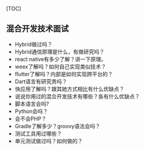 [TOC]

## 混合开发技术面试

- Hybrid做过吗？
- Hybrid通信原理是什么，有做研究吗？
- react native有多少了解？讲一下原理。
- weex了解吗？如何自己实现类似技术？
- flutter了解吗？内部是如何实现跨平台的？
- Dart语言有研究贵吗？
- 快应用了解吗？跟其她方式相比有什么优缺点？
- 说说你用过的混合开发技术有哪些？各有什么优缺点？
- 脚本语言会吗?
- Python会吗？
- 会不会PHP？
- Gradle了解多少？groovy语法会吗？
- 测试工具用过哪些？
- 单元测试做过吗？如何做的？

